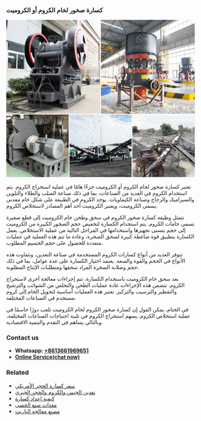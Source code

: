 <h3>كسارة صخور لخام الكروم أو الكروميت</h3><img src='1701853171.jpg' alt=''><p>تعتبر كسارة صخور لخام الكروم أو الكروميت جزءًا هامًا في عملية استخراج الكروم. يتم استخدام الكروم في العديد من الصناعات، بما في ذلك صناعة الصلب والطلاء والتلوين والسيراميك والزجاج وصناعة الكيماويات. يوجد الكروم في الطبيعة على شكل خام معدني يسمى الكروميت، ويعتبر الكروميت أحد أهم المصادر لاستخلاص الكروم.</p><p>تتمثل وظيفة كسارة صخور الكروم في سحق وطحن خام الكروميت إلى قطع صغيرة تسمى خامات الكروم. يتم استخدام الكسارة لتخفيض حجم الصخور الكبيرة من الكروميت إلى حجم يتسنى تجهيزها واستخدامها في المراحل التالية من عملية الاستخلاص. يعمل الكسارة بتطبيق قوة ضاغطة كبيرة لسحق الصخرة، وعادة ما تتم هذه العملية في عمليات متعددة للحصول على حجم الجسيم المطلوب.</p><p>تتوفر العديد من أنواع كسارات الكروم المستخدمة في صناعة التعدين، وتتفاوت هذه الأنواع في الحجم والقوة والسعة. يعتمد اختيار الكسارة على عدة عوامل، بما في ذلك حجم وصلابة الصخرة المراد سحقها ومتطلبات الإنتاج المطلوبة.</p><p>بعد سحق خام الكروميت باستخدام الكسارة، تتم إجراءات معالجة أخرى لاستخراج الكروم. تتضمن هذه الإجراءات عادة عمليات الطحن والتخلص من الشوائب والترشيح والتقطير والترسيب والتركيز. تعتبر هذه العمليات أساسية لتحويل الخام إلى كروم مستخدم في الصناعات المختلفة.</p><p>في الختام، يمكن القول إن كسارة صخور الكروم لخام الكروميت تلعب دورًا حاسمًا في عملية استخلاص الكروم. يسهم استخراج الكروم في تلبية احتياجات الصناعات المختلفة، وبالتالي يساهم في التقدم والتنمية الاقتصادية.</p><h3>Contact us</h3><ul><li><strong>Whatsapp:&nbsp;<a href="https://wa.me/8613661969651">+8613661969651</a></strong></li><li><a href="https://swt.shibang-china.com/?git&amp;zhl&amp;كسارة صخور لخام الكروم أو الكروميت"><strong>Online Service(chat now)</strong></a></li></ul><h3>Related</h3><ul><li><a href='سعر كسارة الحجر الأمريكي.md'>سعر كسارة الحجر الأمريكي</a></li><li><a href='تعدين الجبس والكروم والحجر الجيري.md'>تعدين الجبس والكروم والحجر الجيري</a></li><li><a href='كيفية إعداد كسارة.md'>كيفية إعداد كسارة</a></li><li><a href='معدات صنع الحصى.md'>معدات صنع الحصى</a></li><li><a href='مصنع معالجة الباريت.md'>مصنع معالجة الباريت</a></li></ul>
